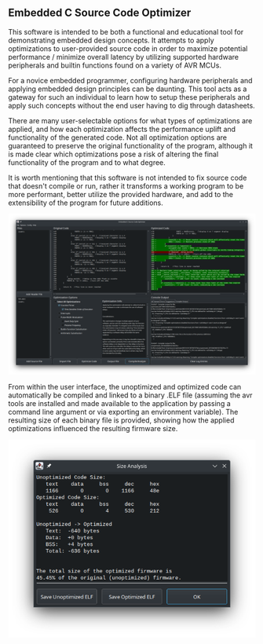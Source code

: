 ## Embedded C Source Code Optimizer
This software is intended to be both a functional and educational tool for demonstrating embedded design concepts. It attempts to apply optimizations to user-provided source code in order to maximize potential performance / minimize overall latency by utilizing supported hardware peripherals and builtin functions found on a variety of AVR MCUs. 

For a novice embedded programmer, configuring hardware peripherals and applying embedded design principles can be daunting. This tool acts as a gateway for such an individual to learn how to setup these peripherals and apply such concepts without the end user having to dig through datasheets.

There are many user-selectable options for what types of optimizations are applied, and how each optimization affects the performance uplift and functionality of the generated code. Not all optimization options are guaranteed to preserve the original functionality of the program, although it is made clear which optimizations pose a risk of altering the final functionality of the program and to what degree.

It is worth mentioning that this software is not intended to fix source code that doesn't compile or run, rather it transforms a working program to be more performant, better utilize the provided hardware, and add to the extensibility of the program for future additions.

<p align="center">
  <img src="https://github.com/tblisonb/source-optimizer/blob/master/source-optimizer.png" alt="Source Optimizer Application"/>
</p>

From within the user interface, the unoptimized and optimized code can automatically be compiled and linked to a binary .ELF file (assuming the avr tools are installed and made available to the application by passing a command line argument or via exporting an environment variable). The resulting size of each binary file is provided, showing how the applied optimizations influenced the resulting firmware size.

<p align="center">
  <img src="https://github.com/tblisonb/source-optimizer/blob/master/source-optimizer-size.png" alt="Size Analysis Example"/>
</p>
